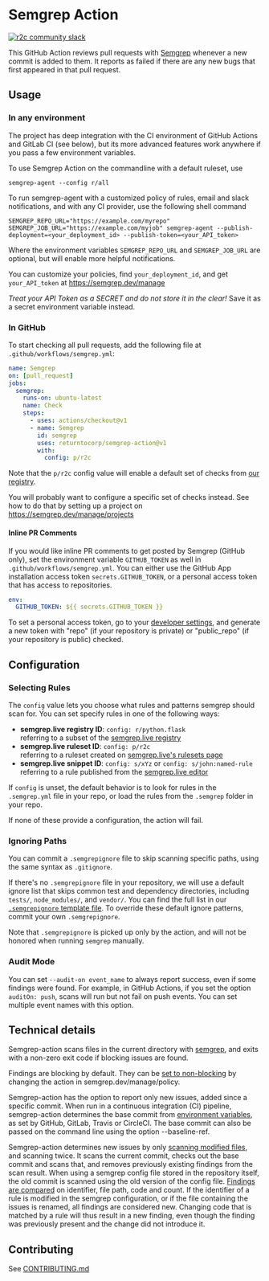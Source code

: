 # Semgrep Action

[![r2c community slack](https://img.shields.io/badge/r2c_slack-join-brightgreen?style=for-the-badge&logo=slack&labelColor=4A154B)](https://join.slack.com/t/r2c-community/shared_invite/enQtNjU0NDYzMjAwODY4LWE3NTg1MGNhYTAwMzk5ZGRhMjQ2MzVhNGJiZjI1ZWQ0NjQ2YWI4ZGY3OGViMGJjNzA4ODQ3MjEzOWExNjZlNTA)

This GitHub Action reviews pull requests with [Semgrep](https://github.com/returntocorp/semgrep)
whenever a new commit is added to them.
It reports as failed if there are any new bugs
that first appeared in that pull request.

## Usage

### In any environment

The project has deep integration with the CI environment of GitHub Actions and GitLab CI (see below),
but its more advanced features work anywhere if you pass a few environment variables.

To use Semgrep Action on the commandline with a default ruleset, use

```
semgrep-agent --config r/all
```

To run semgrep-agent with a customized policy of rules, email and slack notifications, and with any CI provider, use the following shell command

```
SEMGREP_REPO_URL="https://example.com/myrepo" SEMGREP_JOB_URL="https://example.com/myjob" semgrep-agent --publish-deployment=<your_deployment_id> --publish-token=<your_API_token>
```

Where the environment variables `SEMGREP_REPO_URL` and `SEMGREP_JOB_URL` are optional, but will enable more helpful notifications.

You can customize your policies, find `your_deployment_id`, and get `your_API_token` at <https://semgrep.dev/manage>

_Treat your API Token as a SECRET and do not store it in the clear!_ Save it as a secret environment variable instead.

### In GitHub

To start checking all pull requests,
add the following file at `.github/workflows/semgrep.yml`:

```yaml
name: Semgrep
on: [pull_request]
jobs:
  semgrep:
    runs-on: ubuntu-latest
    name: Check
    steps:
      - uses: actions/checkout@v1
      - name: Semgrep
        id: semgrep
        uses: returntocorp/semgrep-action@v1
        with:
          config: p/r2c
```

Note that the `p/r2c` config value
will enable a default set of checks from [our registry](https://semgrep.live/explore).

You will probably want to configure a specific set of checks instead.
See how to do that by setting up a project on <https://semgrep.dev/manage/projects>

#### Inline PR Comments

If you would like inline PR comments to get posted by Semgrep (GitHub only), set the environment variable `GITHUB_TOKEN` as well in `.github/workflows/semgrep.yml`.
You can either use the GitHub App installation access token `secrets.GITHUB_TOKEN`, or a personal access token that has access to repositories.

```yaml
env:
  GITHUB_TOKEN: ${{ secrets.GITHUB_TOKEN }}
```

To set a personal access token, go to your [developer settings](https://github.com/settings/tokens), and generate a new token with "repo" (if your repository is private) or "public_repo" (if your repository is public) checked.

## Configuration

### Selecting Rules

The `config` value lets you choose what rules and patterns semgrep should scan for.
You can set specify rules in one of the following ways:

- **semgrep.live registry ID**: `config: r/python.flask`  
  referring to a subset of the [semgrep.live registry](https://semgrep.live/r)
- **semgrep.live ruleset ID**: `config: p/r2c`  
  referring to a ruleset created on [semgrep.live's rulesets page](https://semgrep.live/rulesets)
- **semgrep.live snippet ID**: `config: s/xYz` or `config: s/john:named-rule`
  referring to a rule published from the [semgrep.live editor](https://semgrep.live)

If `config` is unset,
the default behavior is to look for rules
in the `.semgrep.yml` file in your repo,
or load the rules from the `.semgrep` folder in your repo.

If none of these provide a configuration,
the action will fail.

### Ignoring Paths

You can commit a `.semgrepignore` file
to skip scanning specific paths,
using the same syntax as `.gitignore`.

If there's no `.semgrepignore` file in your repository,
we will use a default ignore list that skips common test and dependency directories,
including `tests/`, `node_modules/`, and `vendor/`.
You can find the full list in our [`.semgrepignore` template file](https://github.com/returntocorp/semgrep-action/blob/v1/src/semgrep_agent/templates/.semgrepignore).
To override these default ignore patterns,
commit your own `.semgrepignore`.

Note that `.semgrepignore` is picked up only by the action,
and will not be honored when running `semgrep` manually.

### Audit Mode

You can set `--audit-on event_name` to always report success,
even if some findings were found.
For example, in GitHub Actions, if you set the option `auditOn: push`,
scans will run but not fail on push events.
You can set multiple event names with this option.

## Technical details

Semgrep-action scans files in the current directory with [semgrep](https://github.com/returntocorp/semgrep), and exits with a non-zero exit code if blocking issues are found.

Findings are blocking by default. They can be [set to non-blocking](https://github.com/returntocorp/semgrep-action/issues/34) by changing the action in semgrep.dev/manage/policy.

Semgrep-action has the option to report only new issues, added since a specific commit.
When run in a continuous integration (CI) pipeline, semgrep-action determines the base commit from [environment variables](https://github.com/returntocorp/semgrep-action/blob/develop/src/semgrep_agent/meta.py), as set by GitHub, GitLab, Travis or CircleCI. The base commit can also be passed on the command line using the option --baseline-ref.

Semgrep-action determines new issues by only [scanning modified files](https://github.com/returntocorp/semgrep-action/blob/develop/src/semgrep_agent/targets.py), and scanning twice. It scans the current commit, checks out the base commit and scans that, and removes previously existing findings from the scan result. When using a semgrep config file stored in the repository itself, the old commit is scanned using the old version of the config file. [Findings are compared](https://github.com/returntocorp/semgrep-action/blob/develop/src/semgrep_agent/findings.py) on identifier, file path, code and count. If the identifier of a rule is modified in the semgrep configuration, or if the file containing the issues is renamed, all findings are considered new. Changing code that is matched by a rule will thus result in a new finding, even though the finding was previously present and the change did not introduce it.

## Contributing

See [CONTRIBUTING.md](CONTRIBUTING.md)
